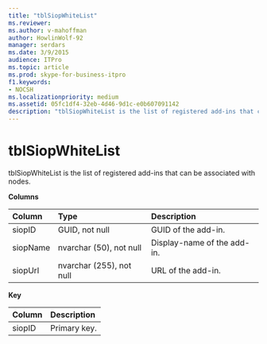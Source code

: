 ```yaml
---
title: "tblSiopWhiteList"
ms.reviewer: 
ms.author: v-mahoffman
author: HowlinWolf-92
manager: serdars
ms.date: 3/9/2015
audience: ITPro
ms.topic: article
ms.prod: skype-for-business-itpro
f1.keywords:
- NOCSH
ms.localizationpriority: medium
ms.assetid: 05fc1df4-32eb-4d46-9d1c-e0b607091142
description: "tblSiopWhiteList is the list of registered add-ins that can be associated with nodes."
---
```


# tblSiopWhiteList
 
tblSiopWhiteList is the list of registered add-ins that can be associated with nodes.
  
**Columns**

|**Column**|**Type**|**Description**|
|:-----|:-----|:-----|
|siopID  <br/> |GUID, not null  <br/> |GUID of the add-in.  <br/> |
|siopName  <br/> |nvarchar (50), not null  <br/> |Display-name of the add-in.  <br/> |
|siopUrl  <br/> |nvarchar (255), not null  <br/> |URL of the add-in.  <br/> |
   
**Key**

|**Column**|**Description**|
|:-----|:-----|
|siopID  <br/> |Primary key.  <br/> |
   

